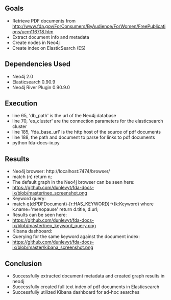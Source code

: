 
Goals
-----
* Retrieve PDF documents from http://www.fda.gov/ForConsumers/ByAudience/ForWomen/FreePublications/ucm116718.htm
* Extract document info and metadata
* Create nodes in Neo4j
* Create index on ElasticSearch (ES)

Dependencies Used
-----------------
* Neo4j 2.0
* Elasticsearch 0.90.9
* Neo4j River Plugin 0.90.9.0


Execution
---------
* line 65, 'db_path' is the url of the Neo4j database
* line 70, 'es_cluster' are the connection parameters for the elasticsearch cluster
* line 185, 'fda_base_url' is the http host of the source of pdf documents
* line 188, the path and document to parse for links to pdf documents
* python fda-docs-ix.py

Results
-------
* Neo4j browser: http://localhost:7474/browser/
 * match (n) return n;
 * The default graph in the Neo4j browser can be seen here: 
  * https://github.com/dunlevyt/fda-docs-ix/blob/master/neo_screenshot.png
 * Keyword query:
 * match q(d:PDFDocument)-[r:HAS_KEYWORD]->(k:Keyword) where k.name='menopause' return d.title, d.url;
 * Results can be seen here:
  * https://github.com/dunlevyt/fda-docs-ix/blob/master/neo_keyword_query.png
* Kibana dashboard:
 * Querying for the same keyword against the document index: 
  * https://github.com/dunlevyt/fda-docs-ix/blob/master/kibana_screenshot.png

Conclusion
----------
* Successfully extracted document metadata and created graph results in neo4j
* Successfully created full text index of pdf documents in Elasticsearch
* Successfully utilized Kibana dashboard for ad-hoc searches

